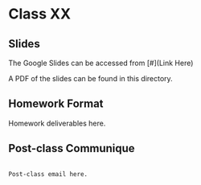 # Class XX

## Slides

The Google Slides can be accessed from [#](Link Here)

A PDF of the slides can be found in this directory.

## Homework Format

Homework deliverables here.

## Post-class Communique

```

Post-class email here.


```
